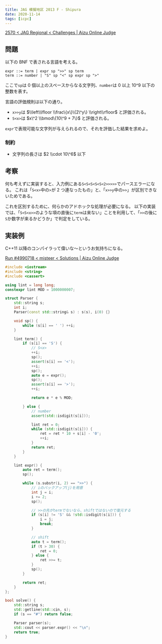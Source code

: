 ```yaml
---
title: JAG 模擬地区 2013 F - Shipura
date: 2020-11-14
tags: [icpc]
---
```


[2570 < JAG Regional < Challenges | Aizu Online Judge](https://onlinejudge.u-aizu.ac.jp/challenges/sources/JAG/Regional/2570?year=2013)

## 問題

以下の BNF で表される言語を考える。

```text
expr ::= term | expr sp ">>" sp term
term ::= number | "S" sp "<" sp expr sp ">"
```

ここで`sp`は 0 個以上のスペースからなる文字列、`number`は $0$ 以上 $10\^9$ 以下の整数を表す。

言語の評価規則は以下の通り。

- `x>>y`は $\\left\\lfloor \\frac\{x\}\{2\^y\} \\right\\rfloor$ と評価される。
- `S<x>`は $x\^2 \\bmod\{10\^9 + 7\}$ と評価される。

`expr`で表現可能な文字列が与えられるので、それを評価した結果を求めよ。

### 制約

- 文字列の長さは $2 \\cdot 10\^6$ 以下

## 考察

何も考えずに実装すると、入力例にある`S<S<S<S<S<2>>>>>`でパースエラーになる。
これは「`S<x>`中の`>`が 2 つ連なったもの」と、「`x>>y`中の`>>`」が区別できないためである。

これを区別するために、何らかのアドホックな処理が必要になる。
以下の実装では、「`S<S<x>>`のような項の直後に`term`は来ない」ことを利用して、「`>>`の後に`S`か数字が来るかどうか」で判定をしている。

## 実装例

C++11 以降のコンパイラって偉いな〜というお気持ちになる。

[Run #4990718 < misteer < Solutions | Aizu Online Judge](https://onlinejudge.u-aizu.ac.jp/solutions/problem/2570/review/4990718/misteer/C++17)

```cpp
#include <iostream>
#include <string>
#include <cassert>

using lint = long long;
constexpr lint MOD = 1000000007;

struct Parser {
    std::string s;
    int i;
    Parser(const std::string& s) : s(s), i(0) {}

    void sp() {
        while (s[i] == ' ') ++i;
    }

    lint term() {
        if (s[i] == 'S') {
            // S<x>
            ++i;
            sp();
            assert(s[i] == '<');
            ++i;
            sp();
            auto e = expr();
            sp();
            assert(s[i] == '>');
            ++i;

            return e * e % MOD;

        } else {
            // number
            assert(std::isdigit(s[i]));

            lint ret = 0;
            while (std::isdigit(s[i])) {
                ret = ret * 10 + s[i] - '0';
                ++i;
            }
            return ret;
        }
    }

    lint expr() {
        auto ret = term();
        sp();

        while (s.substr(i, 2) == ">>") {
            // iのバックアップ(j)を用意
            int j = i;
            i += 2;
            sp();

            // >>の先がtermでないなら、shiftではないので復元する
            if (s[i] != 'S' && !std::isdigit(s[i])) {
                i = j;
                break;
            }

            // shift
            auto t = term();
            if (t > 30) {
                ret = 0;
            } else {
                ret >>= t;
            }
            sp();
        }

        return ret;
    }
};

bool solve() {
    std::string s;
    std::getline(std::cin, s);
    if (s == "#") return false;

    Parser parser(s);
    std::cout << parser.expr() << "\n";
    return true;
}
```

